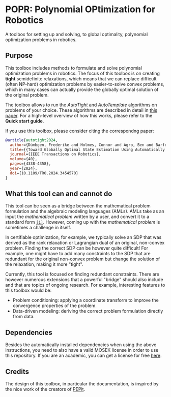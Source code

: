 # POPR: Polynomial OPtimization for Robotics

A toolbox for setting up and solving, to global optimality, polynomial optimization problems in robotics. 

## Purpose

This toolbox includes methods to formulate and solve polynomial optimization problems in robotics. 
The focus of this toolbox is on creating **tight** semidefinite relaxations, which means that we can
replace difficult (often NP-hard) optimization problems by easier-to-solve convex problems, which
in many cases can actually provide the globally optimal solution of the original problem. 

The toolbox allows to run the *AutoTight* and *AutoTemplate* algorithms on problems of your choice. 
These algorithms are described in detail in [this paper](https://arxiv.org/abs/2308.05783/). For a high-level overview of how this works, please refer to the **Quick start guide**. 

If you use this toolbox, please consider citing the correspondng paper:

```bibtex
@article{autotight2024,
  author={Dümbgen, Frederike and Holmes, Connor and Agro, Ben and Barfoot, Timothy D.}, 
  title={{Toward Globally Optimal State Estimation Using Automatically Tightened Semidefinite Relaxations}},
  journal={IEEE Transactions on Robotics}, 
  volume={40},
  pages={4338-4358},
  year={2024},
  doi={10.1109/TRO.2024.3454570}
}
```

## What this tool can and cannot do

This tool can be seen as a bridge between the mathematical problem formulation and the algebraic modeling languages (AMLs). AMLs take as an input the *mathematical problem* written by a user, and convert it to a standard form [`[1]`](https://arxiv.org/pdf/2002.03447). However, coming up with the *mathematical problem* is sometimes a challenge in itself.

In certifiable optimization, for example, we typically solve an SDP that was derived as the rank relaxation or Lagrangian dual of an original, non-convex problem. Finding the correct SDP can be however quite difficult! For example, one might have to add many constraints to the SDP that are redundant for the original non-convex problem but change the solution of the relaxation, making it more "tight". 

Currently, this tool is focused on finding redundant constraints. There are however numerous extensions that a powerful "bridge" should also include and that are topics of ongoing research. For example, interesting features to this toolbox would be:

- Problem conditioning: applying a coordinate transform to improve the convergence properties of the problem.
- Data-driven modeling: deriving the correct problem formulation directly from data.

## Dependencies

Besides the automatically installed dependencies when using the above instructions, you need to also have a valid MOSEK license in order to use this repository. If you are an academic, you can get a license for free [here](https://www.mosek.com/license/request/?i=acp).

## Credits

The design of this toolbox, in particular the documentation, is inspired by the nice work of the creators of [PEPit](https://github.com/PerformanceEstimation/PEPit?tab=readme-ov-file).

